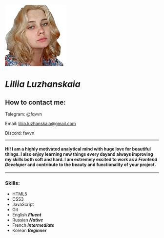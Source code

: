 ![profile pic](/pp1.png)
# ***Liliia Luzhanskaia***
## How to contact me:
Telegram: @fqvvn

Email: liliia.luzhanskaia@gmail.com

Discord: favvn

****
#### Hi! I am a highly motivated analytical mind with huge love for beautiful things. I also enjoy learning new things every dayand always improving my skills both soft and hard. I am extremely excited to work as a *Frontend Developer* and contribute to the beauty and functionality of your project.
****

### Skills:

* HTML5
* CSS3
* JavaScript
* Git
* English ***Fluent***
* Russian ***Native***
* French ***Intermediate***
* Korean ***Beginner***
